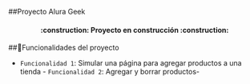 
##Proyecto  Alura Geek
<h4 align="center">
:construction: Proyecto en construcción :construction:
</h4>

##:hammer:Funcionalidades del proyecto
- `Funcionalidad 1`: Simular una página para agregar productos a una tienda - `Funcionalidad 2`: Agregar y borrar productos-

